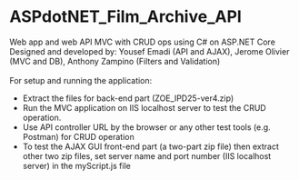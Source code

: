# ASPdotNET_Film_Archive_API
Web app and web API MVC with CRUD ops using C# on ASP.NET Core<br/>
Designed and developed by: Yousef Emadi (API and AJAX), Jerome Olivier (MVC and DB), Anthony Zampino (Filters and Validation)<br/>
<br/>
For setup and running the application: <br/>
- Extract the files for back-end part (ZOE_IPD25-ver4.zip)
- Run the MVC application on IIS localhost server to test the CRUD operation.
- Use API controller URL by the browser or any other test tools (e.g. Postman) for CRUD operation  
- To test the AJAX GUI front-end part (a two-part zip file) then extract other two zip files, set server name and port number (IIS localhost server) in the myScript.js file 


